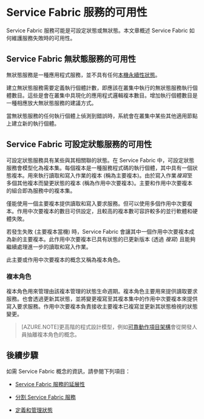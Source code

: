 <properties
   pageTitle="Service Fabric 服務的可用性"
   description="描述錯誤偵測、容錯移轉、服務復原"
   services="service-fabric"
   documentationCenter=".net"
   authors="appi101"
   manager="timlt"
   editor=""/>

<tags
   ms.service="service-fabric"
   ms.devlang="dotnet"
   ms.topic="article"
   ms.tgt_pltfrm="NA"
   ms.workload="NA"
   ms.date="08/26/2015"
   ms.author="aprameyr"/>

# Service Fabric 服務的可用性
Service Fabric 服務可能是可設定狀態或無狀態。本文章概述 Service Fabric 如何維護服務失敗時的可用性。

## Service Fabric 無狀態服務的可用性
無狀態服務是一種應用程式服務，並不具有任何[本機永續性狀態](service-fabric-concepts-state.md)。

建立無狀態服務需要定義執行個體計數，即應該在叢集中執行的無狀態服務執行個體數目。這些是會在叢集中具現化的應用程式邏輯複本數目。增加執行個體數目是一種相應放大無狀態服務的建議方式。

當無狀態服務的任何執行個體上偵測到錯誤時，系統會在叢集中某些其他適用節點上建立新的執行個體。

## Service Fabric 可設定狀態服務的可用性
可設定狀態服務具有某些與其相關聯的狀態。在 Service Fabric 中，可設定狀態服務會模型化為複本集。每個複本是一種服務程式碼的執行個體，其中具有一個狀態複本。用來執行讀取和寫入作業的複本 (稱為主要複本)。由於寫入作業*複寫*至多個其他複本而變更狀態的複本 (稱為作用中次要複本)。主要和作用中次要複本的組合即為服務中的複本集。

僅能使用一個主要複本提供讀取和寫入要求服務。但可以使用多個作用中次要複本。作用中次要複本的數目可供設定，且較高的複本數可容許較多的並行軟體和硬體失敗。

若發生失敗 (主要複本當機) 時，Service Fabric 會讓其中一個作用中次要複本成為新的主要複本。此作用中次要複本已具有狀態的已更新版本 (透過 *複寫*) 且能夠繼續處理進一步的讀取和寫入作業。

此主要或作用中次要複本的概念又稱為複本角色。

### 複本角色
複本角色用來管理由該複本管理的狀態生命週期。複本角色主要用來提供讀取要求服務。也會透過更新其狀態，並將變更複寫至其複本集中的作用中次要複本來提供寫入要求服務。作用中次要複本負責接收主要複本已複寫並更新其狀態檢視的狀態變更。

>[AZURE.NOTE]更高階的程式設計模型，例如[可靠動作項目架構](service-fabric-reliable-actors-introduction.md)會從開發人員抽離複本角色的概念。

## 後續步驟

如需 Service Fabric 概念的資訊，請參閱下列項目：

- [Service Fabric 服務的延展性](service-fabric-concepts-scalability.md)

- [分割 Service Fabric 服務](service-fabric-concepts-partitioning.md)

- [定義和管理狀態](service-fabric-concepts-state.md)
 

<!---HONumber=Oct15_HO3-->